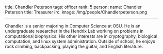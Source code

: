 title: Chandler Peterson
tags: officer
rank: 5
person:
    name: Chandler Peterson
    title: Treasurer
    irc:
    image: /img/people/Chandlerpeterson.png

---

Chandler is a senior majoring in Computer Science at OSU. He is an undergraduate researcher in the
Hendrix Lab working on problems in computational biophysics. His other interests are in cryptography,
biological computation, and linux system administration. Outside of school, he enjoys rock climbing,
backpacking, playing the guitar, and English literature.
